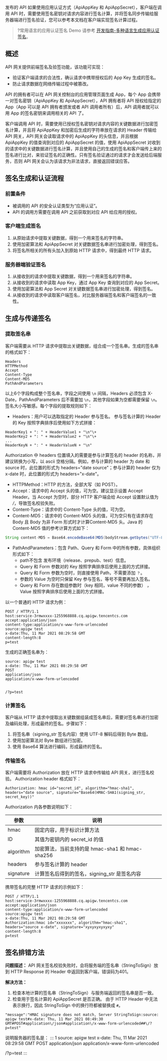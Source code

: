 发布的 API 如果使用应用认证方式（ApiAppKey 和 ApiAppSecret），客户端在调用 API 时，需要使用签名密钥对请求内容进行签名计算，并将签名同步传输给服务器端进行签名验证，您可以参考本文档在客户端实现签名计算过程。

>?常用语言的应用认证签名 Demo 请参考 [开发指南-多种语言生成应用认证签名](https://cloud.tencent.com/document/product/628/56046)。

## 概述

API 网关提供前端签名及验签功能，该功能可实现：
- 验证客户端请求的合法性，确认请求中携带授权后的 App Key 生成的签名。
- 防止请求数据在网络传输过程中被篡改。

API 的拥有者可以在 API 网关控制台的应用管理页面生成 App，每个 App 会携带一对签名密钥（ApiAppKey 和 ApiAppSecret），API 拥有者将 API 授权给指定的 App（App 可以是 API 拥有者颁发或者 API 调用者所有）后，API 调用者就可以用 App 的签名密钥来调用相关的 API 了。

客户端调用 API 时，需要使用已授权签名密钥对请求内容的关键数据进行加密签名计算，并且将 ApiAppKey 和加密后生成的字符串放在请求的 Header 传输给 API 网关，API 网关会读取请求中的 ApiAppKey 的头信息，并且根据 ApiAppKey 的值查询到对应的 ApiAppSecret 的值，使用 ApiAppSecret 对收到的请求中的关键数据进行签名计算，并且使用自己的生成的签名和客户端传上来的签名进行比对，来验证签名的正确性。只有签名验证通过的请求才会发送给后端服务，否则 API 网关会认为该请求为非法请求，直接返回错误应答。

## 签名生成和认证流程

### 前置条件

- 被调用的 API 的安全认证类型为“应用认证”。
- API 的调用方需要在调用 API 之前获取到对应 API 给应用的授权。

### 客户端生成签名

1. 从原始请求中提取关键数据，得到一个用来签名的字符串。
2. 使用加密算法和 ApiAppSecret 对关键数据签名串进行加密处理，得到签名。
3. 将签名所相关的所有头加入到原始 HTTP 请求中，得到最终 HTTP 请求。

### 服务器端验证签名

1. 从接收到的请求中提取关键数据，得到一个用来签名的字符串。
2. 从接收到的请求中读取 App Key，通过 App Key 查询到对应的 App Secret。
3. 使用加密算法和 App Secret 对关键数据签名串进行加密处理，得到签名。
4. 从接收到的请求中读取客户端签名，对比服务器端签名和客户端签名的一致性。

## 生成与传递签名

### 提取签名串

客户端需要从 HTTP 请求中提取出关键数据，组合成一个签名串。生成的签名串的格式如下：
```
Headers
HTTPMethod
Accept
Content-Type
Content-MD5
PathAndParameters
```

以上6个字段构成整个签名串，字段之间使用 `\n` 间隔，Headers 必须包含 X-Date，PathAndParameters 后不需要加 `\n`，其他字段如果为空都需要保留 `\n`。签名大小写敏感。每个字段的提取规则如下：
- Headers：用户可以选取指定的 Header 参与签名。  参与签名计算的 Header 的 Key 按照字典排序后使用如下方式拼接：
```
HeaderKey1 + ": " + HeaderValue1 + "\n"\+
HeaderKey2 + ": " + HeaderValue2 + "\n"\+
...
HeaderKeyN + ": " + HeaderValueN + "\n"
```
Authorization 中 headers 位置填入的需要是参与计算签名的 header 的名称，并建议转换为小写，以 ascii 空格分隔。例如，参与计算的 header 为 date 和 source 时，此位置的形式为 headers="date source"；参与计算的 header 仅为 x-date 时，此位置的形式为 headers="x-date"。
- HTTPMethod：HTTP 的方法，全部大写（如 POST）。
- Accept：请求中的 Accept 头的值，可为空。建议显示设置 Accept Header。当 Accept 为空时，部分 HTTP 客户端会给 Accept 设置默认值为 */*，导致签名校验失败。
- Content-Type：请求中的 Content-Type 头的值，可为空。
- Content-MD5：请求中的 Content-MD5 头的值，可为空只有在请求存在 Body 且 Body 为非 Form 形式时才计算Content-MD5 头。Java 的 Content-MD5 值的参考计算方式如下：
```Java
String content-MD5 = Base64.encodeBase64(MD5(bodyStream.getbytes("UTF-8")));
```

- PathAndParameters：包含 Path、Query 和 Form 中的所有参数，具体组织形式如下：
	- path不包含 发布环境（release、prepub、test）信息。
	- Query 和 Form 参数对的 Key 按照字典排序后使用上面的方式拼接。
	- Query 和 Form 参数为空时，则直接使用 Path，不需要添加 `？`。
	- 参数的 Value 为空时只保留 Key 参与签名，等号不需要再加入签名。
	- Query 和 Form 存在数组参数时（key 相同，value 不同的参数） ，Value 按照字典排序后使用上面的方式拼接。

以一个普通的 HTTP 请求为例：
```
POST / HTTP/1.1
host:service-3rmwxxxx-1255968888.cq.apigw.tencentcs.com
accept:application/json
content-type:application/x-www-form-urlencoded
source:apigw test
x-date:Thu, 11 Mar 2021 08:29:58 GMT
content-length:8
p=test
```

生成的正确签名串为：
```
source: apigw test
x-date: Thu, 11 Mar 2021 08:29:58 GMT
POST
application/json
application/x-www-form-urlencoded


/?p=test
```

### 计算签名

客户端从 HTTP 请求中提取出关键数据组装成签名串后，需要对签名串进行加密及编码处理，形成最终的签名。步骤如下：
1. 将签名串（signing_str 签名内容）使用 UTF-8 解码后得到 Byte 数组。
2. 使用加密算法对 Byte 数组进行加密。
3. 使用 Base64 算法进行编码，形成最终的签名。

### 传输签名

客户端需要将 Authorization 放在 HTTP 请求中传输给 API 网关，进行签名校验。
Authorization header 格式如下：
```
Authorization: hmac id="secret_id", algorithm="hmac-sha1", headers="date source", signature="Base64(HMAC-SHA1(signing_str, secret_key))"
```

Authorization 内各参数说明如下：

| 参数 | 说明 | 
|---------|---------|
| hmac | 固定内容，用于标识计算方法 |
| ID | 其值为密钥内的 secret_id 的值 |
| algorithm | 加密算法，当前支持的是 hmac-sha1 和 hmac-sha256 |
| headers | 参与签名计算的 header |
| signature | 计算签名后得到的签名，signing_str 是签名内容 |

携带签名的完整 HTTP 请求的示例如下：
```
POST / HTTP/1.1
host:service-3rmwxxxx-1255968888.cq.apigw.tencentcs.com
accept:application/json
content-type:application/x-www-form-urlencoded
source:apigw test
x-date:Thu, 11 Mar 2021 08:29:58 GMT
Authorization:hmac id="xxxxxxx", algorithm="hmac-sha1", headers="source x-date", signature="xyxyxyxyxyxy"
content-length:8
p=test
```

## 签名排错方法
**问题描述：**
API 网关签名校验失败时，会将服务端的签名串（StringToSign）放到 HTTP Response 的 Header 中返回到客户端，错误码为401。

**解决方法：**
1. 检查本地计算的签名串（StringToSign）与服务端返回的签名串是否一致。
2. 检查用于签名计算的 ApiAppSecret 是否正确。
由于 HTTP Header 中无法表示换行，因此 StringToSign 中的换行符都被替换成 `#`。
```
"message":"HMAC signature does not match, Server StringToSign:source: apigw test#x-date: Thu, 11 Mar 2021 08:49:30 GMT#POST#application\/json#application\/x-www-form-urlencoded##\/?p=test"
```
说明服务器的签名是：
<dx-codeblock>
:::  1
source: apigw test
x-date: Thu, 11 Mar 2021 08:29:58 GMT
POST
application/json
application/x-www-form-urlencoded

/?p=test
:::
</dx-codeblock>
